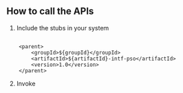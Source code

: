 ## How to call the APIs


1. Include the stubs in your system

````

	<parent>
		<groupId>${groupId}</groupId>
		<artifactId>${artifactId}-intf-pso</artifactId>
		<version>1.0</version>
	</parent>

````

2. Invoke

